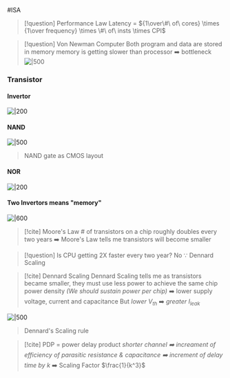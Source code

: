 #ISA 

>[!question] Performance Law
>Latency = ${1\over\#\ of\ cores} \times {1\over frequency} \times \#\ of\ insts \times CPI$

>[!question] Von Newman Computer
> Both program and data are stored in memory
> memory is getting slower than processor ➡️ bottleneck
![|500](https://i.imgur.com/Fxb1SN1.png)

### Transistor
#### Invertor
![|200](https://i.imgur.com/4LA0oFs.png)
#### NAND
![|500](https://i.imgur.com/fkhxPXF.png)
>NAND gate as CMOS layout

#### NOR
![|200](https://i.imgur.com/tTctq0u.png)
#### Two Invertors means "memory"
![|600](https://i.imgur.com/u5bo6cC.png)

>[!cite] Moore's Law
>\# of transistors on a chip roughly doubles every two years
>➡️ Moore's Law tells me transistors will become smaller

>[!question] Is CPU getting 2X faster every two year?
>No 
>$\because$ Dennard Scaling

>[!cite] Dennard Scaling
>Dennard Scaling tells me as transistors became smaller, they must use less power to achieve the same chip power density *(We should sustain power per chip)*
>➡️ lower supply voltage, current and capacitance
>But *lower $V_{th}$* ➡️ *greater $I_{leak}$*

![|500](https://i.imgur.com/oOK5HS4.png)
>Dennard's Scaling rule

>[!cite] PDP
> = power delay product
> *shorter channel ➡️ increament of efficiency of parasitic resistance & capacitance ➡️ increment of delay time by k*
>➡️ Scaling Factor $\frac{1}{k^3}$

